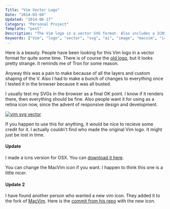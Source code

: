 ```yaml
---
Title: "Vim Vector Logo"
Date: "2014-03-04"
Updated: "2014-06-17"
Category: "Personal Project"
Template: "post"
Description: "The Vim logo in a vector SVG format. Also includes a ICNS file for OSX."
Keywords: ["Vim", "logo", "vector", "svg", "ai", "image", "macvim", "icon", "icns"]
---
```


Here is a beauty. People have been looking for this Vim logo in a vector format for quite some time. There is of course the [old logo](http://commons.wikimedia.org/wiki/File:Vimlogo.svg), but it looks pretty strange. It reminds me of Tron for some reason.

Anyway this was a pain to make because of all the layers and custom shaping of the V. Also I had to make a bunch of changes to everything once I tested it in the browser because it was all busted.

I usually test my SVGs in the browser as a final OK point. I know if it renders there, then everything should be fine. Also people want it for using as a retina icon now, since the advent of responsive design and development.

<div class="center">
  <a href="http://ohdoylerules.com/content/images/vim.svg" target="_blank"><img alt="vim svg vector" src="http://ohdoylerules.com/content/images/vim.svg" ></a>
</div>

If you happen to use this for anything, it would be nice to recieve some credit for it. I actually couldn't find who made the original Vim logo. It might just be lost in time.

#### Update

I made a icns version for OSX. You can [download it here](http://ohdoylerules.com/content/images/vim.icns).

You can change the MacVim icon if you want. I happen to think this one is a little nicer.

#### Update 2

I have found another person who wanted a new vim icon. They added it to the fork of [MacVim](https://code.google.com/p/macvim/). Here is the [commit from his repo](https://github.com/kaishin/macvim/commit/fedcb4579b68439dba85b9d7fa4b076faac7ebad) with the new icon.

